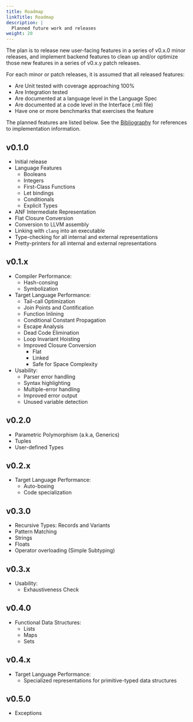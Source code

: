 ```yaml
---
title: Roadmap
linkTitle: Roadmap
description: |
  Planned future work and releases
weight: 20
---
```


The plan is to release new user-facing features in a series of v0.x.0 minor releases, and implement backend features to clean up and/or optimize those new features in a series of v0.x.y patch releases.

For each minor or patch releases, it is assumed that all released features:

* Are Unit tested with coverage approaching 100%
* Are Integration tested
* Are documented at a language level in the Language Spec
* Are documented at a code level in the Interface (.mli file)
* Have one or more benchmarks that exercises the feature

The planned features are listed below.  See the [Bibliography](/docs/bibliography) for references to implementation information.

v0.1.0
---

* Initial release
* Language Features
  * Booleans
  * Integers
  * First-Class Functions
  * Let bindings
  * Conditionals
  * Explicit Types
* ANF Intermediate Representation
* Flat Closure Conversion
* Conversion to LLVM assembly
* Linking with `clang` into an executable
* Type-checking for all internal and external representations
* Pretty-printers for all internal and external representations

v0.1.x
---

* Compiler Performance:
  * Hash-consing
  * Symbolization
* Target Language Performance:
  * Tail-call Optimization
  * Join Points and Contification
  * Function Inlining
  * Conditional Constant Propagation
  * Escape Analysis
  * Dead Code Elimination
  * Loop Invariant Hoisting
  * Improved Closure Conversion
    * Flat
    * Linked
    * Safe for Space Complexity
* Usability:
  * Parser error handling
  * Syntax highlighting
  * Multiple-error handling
  * Improved error output
  * Unused variable detection

v0.2.0
---

* Parametric Polymorphism (a.k.a, Generics)
* Tuples
* User-defined Types

v0.2.x
---

* Target Language Performance:
  * Auto-boxing
  * Code specialization

v0.3.0
---

* Recursive Types: Records and Variants
* Pattern Matching
* Strings
* Floats
* Operator overloading (Simple Subtyping)

v0.3.x
---

* Usability:
  * Exhaustiveness Check

v0.4.0
---

* Functional Data Structures:
  * Lists
  * Maps
  * Sets

v0.4.x
---

* Target Language Performance:
  * Specialized representations for primitive-typed data structures

v0.5.0
---

* Exceptions
